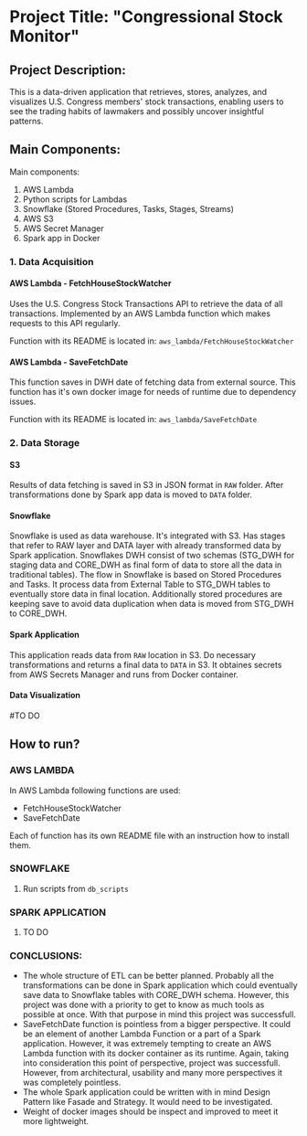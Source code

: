 # Project Title: "Congressional Stock Monitor"

## Project Description:

This is a data-driven application that retrieves, stores, analyzes, and visualizes U.S. Congress members' stock transactions, enabling users to see the trading habits of lawmakers and possibly uncover insightful patterns.

## Main Components:
Main components:
1. AWS Lambda 
2. Python scripts for Lambdas
3. Snowflake (Stored Procedures, Tasks, Stages, Streams)
4. AWS S3
5. AWS Secret Manager 
6. Spark app in Docker

### 1. Data Acquisition 

#### AWS Lambda - FetchHouseStockWatcher
Uses the U.S. Congress Stock Transactions API to retrieve the data of all transactions. 
Implemented by an AWS Lambda function which makes requests to this API regularly.

Function with its README is located in: `aws_lambda/FetchHouseStockWatcher`

#### AWS Lambda - SaveFetchDate
This function saves in DWH date of fetching data from external source. 
This function has it's own docker image for needs of runtime due to dependency issues.

Function with its README is located in: `aws_lambda/SaveFetchDate`


### 2. Data Storage

#### S3
Results of data fetching is saved in S3 in JSON format in `RAW` folder. 
After transformations done by Spark app data is moved to `DATA` folder.

#### Snowflake
Snowflake is used as data warehouse. It's integrated with S3. Has stages that refer to RAW layer and DATA layer with already transformed data by Spark application.
Snowflakes DWH consist of two schemas (STG_DWH for staging data and CORE_DWH as final form of data to store all the data in traditional tables). The flow in Snowflake is based on Stored Procedures and Tasks. It process data from External Table to STG_DWH tables to eventually store data in final location. Additionally stored procedures are keeping save to avoid data duplication when data is moved from STG_DWH to CORE_DWH.

#### Spark Application
This application reads data from `RAW` location in S3. Do necessary transformations and returns a final data to `DATA` in S3. It obtaines secrets from AWS Secrets Manager and runs from Docker container.

#### Data Visualization
#TO DO


## How to run?

### AWS LAMBDA
In AWS Lambda following functions are used:
- FetchHouseStockWatcher
- SaveFetchDate

Each of function has its own README file with an instruction how to install them.

### SNOWFLAKE
1. Run scripts from `db_scripts`

### SPARK APPLICATION
1. TO DO


### CONCLUSIONS:
- The whole structure of ETL can be better planned. Probably all the transformations can be done in Spark application which could eventually save data to Snowflake tables with CORE_DWH schema. However, this project was done with a priority to get to know as much tools as possible at once. With that purpose in mind this project was successfull.
- SaveFetchDate function is pointless from a bigger perspective. It could be an element of another Lambda Function or a part of a Spark application. However, it was extremely tempting to create an AWS Lambda function with its docker container as its runtime. Again, taking into consideration this point of perspective, project was successfull. However, from architectural, usability and many more perspectives it was completely pointless.
- The whole Spark application could be written with in mind Design Pattern like Fasade and Strategy. It would need to be investigated.
- Weight of docker images should be inspect and improved to meet it more lightweight.